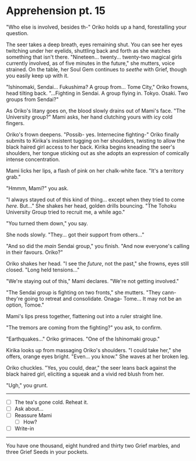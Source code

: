 # Apprehension pt. 15

"Who else is involved, besides th-" Oriko holds up a hand, forestalling your question.

The seer takes a deep breath, eyes remaining shut. You can see her eyes twitching under her eyelids, shuttling back and forth as she watches something that isn't there. "Nineteen... twenty... twenty-two magical girls currently involved, as of five minutes in the future," she mutters, voice strained. On the table, her Soul Gem continues to *seethe* with Grief, though you easily keep up with it.

"Ishinomaki, Sendai... Fukushima? A group from... Tome City," Oriko frowns, head tilting back. "...Fighting in Sendai. A group flying in. Tokyo. Osaki. Two groups from Sendai?"

As Oriko's litany goes on, the blood slowly drains out of Mami's face. "The University group?" Mami asks, her hand clutching yours with icy cold fingers.

Oriko's frown deepens. "Possib- yes. Internecine fighting-" Oriko finally submits to Kirika's insistent tugging on her shoulders, twisting to allow the black haired girl access to her back. Kirika begins kneading the seer's shoulders, her tongue sticking out as she adopts an expression of comically intense concentration.

Mami licks her lips, a flash of pink on her chalk-white face. "It's a territory grab."

"Hmmm, Mami?" you ask.

"I always stayed out of this kind of thing... except when they tried to come *here*. But..." She shakes her head, golden drills bouncing. "The Tohoku University Group tried to recruit me, a while ago."

"You turned them down," you say.

She nods slowly. "They... got their support from others..."

"And so did the *main* Sendai group," you finish. "And now everyone's calling in their favours. Oriko?"

Oriko shakes her head. "I see the *future*, not the past," she frowns, eyes still closed. "Long held tensions..."

"We're staying out of this," Mami declares. "We're not getting involved."

"The Sendai group is fighting on two fronts," she mutters. "They cann- they're going to retreat and consolidate. Onaga- Tome... It may not be an option, Tomoe."

Mami's lips press together, flattening out into a ruler straight line.

"The tremors are coming from the fighting?" you ask, to confirm.

"Earthquakes..." Oriko grimaces. "One of the Ishinomaki group."

Kirika looks up from massaging Oriko's shoulders. "I could take her," she offers, orange eyes bright. "Even... you know." She waves at her broken leg.

Oriko chuckles. "Yes, you could, dear," the seer leans back against the black haired girl, eliciting a squeak and a vivid red blush from her.

"Ugh," you grunt.

---

- [ ] The tea's gone cold. Reheat it.
- [ ] Ask about...
- [ ] Reassure Mami
  - [ ] How?
- [ ] Write-in

---

You have one thousand, eight hundred and thirty two Grief marbles, and three Grief Seeds in your pockets.
